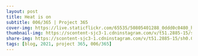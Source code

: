 ```yaml
---
layout: post
title: Heat is on
subtitle: 006/365 | Project 365
cover-img: https://live.staticflickr.com/65535/50805401288_0ddd0c0480_h.jpg
thumbnail-img: https://scontent-sjc3-1.cdninstagram.com/v/t51.2885-15/sh0.08/e35/s750x750/135517642_856325858534170_6812752293130124624_n.jpg?_nc_ht=scontent-sjc3-1.cdninstagram.com&_nc_cat=110&_nc_ohc=qq1S4ze4XAYAX94BlXn&tp=1&oh=b50e1d247d54ccd680042d0e5e3e67d2&oe=601D9A67
share-img: https://scontent-sjc3-1.cdninstagram.com/v/t51.2885-15/sh0.08/e35/s750x750/136090592_2358559710957355_4105272285523026193_n.jpg?_nc_ht=scontent-sjc3-1.cdninstagram.com&_nc_cat=107&_nc_ohc=5jBQHqeLVxIAX9yrj6o&tp=1&oh=4549a897305734bfd57e745de9597097&oe=601ED7FB
tags: [blog, 2021, project 365, 006/365]
---
```

